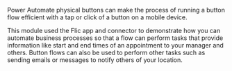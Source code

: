 Power Automate physical buttons can make the process of running a
button flow efficient with a tap or click of a button on a mobile device.

This module used the Flic app and connector to demonstrate how you can automate
business processes so that a flow can perform tasks that provide information like
start and end times of an appointment to your manager and others. Button flows
can also be used to perform other tasks such as sending emails or messages to
notify others of your location.
